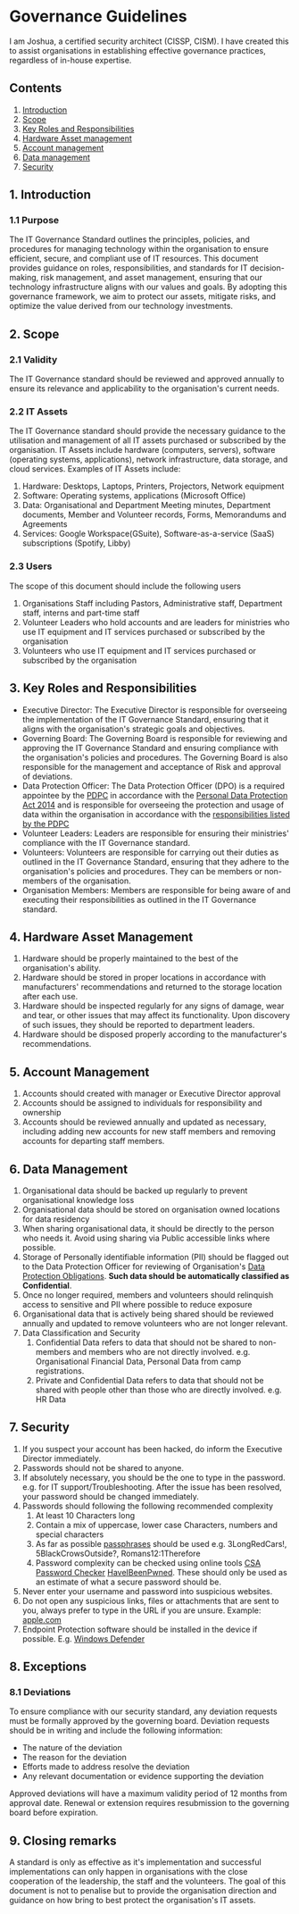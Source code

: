 # Governance Guidelines

I am Joshua, a certified security architect (CISSP, CISM). I have created this to assist organisations in establishing effective governance practices, regardless of in-house expertise.

## Contents

1. [Introduction](#1-introduction)
2. [Scope](#2-scope)
3. [Key Roles and Responsibilities](#3-key-roles-and-responsibilities)
4. [Hardware Asset management](#4-hardware-asset-management)
5. [Account management](#5-account-management)
6. [Data management](#6-data-management)
7. [Security](#7-security)

## 1. Introduction

### 1.1 Purpose

The IT Governance Standard outlines the principles, policies, and procedures for managing technology within the organisation to ensure efficient, secure, and compliant use of IT resources. This document provides guidance on roles, responsibilities, and standards for IT decision-making, risk management, and asset management, ensuring that our technology infrastructure aligns with our values and goals. By adopting this governance framework, we aim to protect our assets, mitigate risks, and optimize the value derived from our technology investments.

## 2. Scope

### 2.1 Validity

The IT Governance standard should be reviewed and approved annually to ensure its relevance and applicability to the organisation's current needs. 

### 2.2 IT Assets

The IT Governance standard should provide the necessary guidance to the utilisation and management of all IT assets purchased or subscribed by the organisation. IT Assets include hardware (computers, servers), software (operating systems, applications), network infrastructure, data storage, and cloud services. Examples of IT Assets include:

1. Hardware: Desktops, Laptops, Printers, Projectors, Network equipment
2. Software: Operating systems, applications (Microsoft Office)
3. Data: Organisational and Department Meeting minutes, Department documents, Member and Volunteer records, Forms, Memorandums and Agreements
4. Services: Google Workspace(GSuite), Software-as-a-service (SaaS) subscriptions (Spotify, Libby)

### 2.3 Users

The scope of this document should include the following users

1. Organisations Staff including Pastors, Administrative staff, Department staff, interns and part-time staff
2. Volunteer Leaders who hold accounts and are leaders for ministries who use IT equipment and IT services purchased or subscribed by the organisation
3. Volunteers who use IT equipment and IT services purchased or subscribed by the organisation

## 3. Key Roles and Responsibilities

- Executive Director: The Executive Director is responsible for overseeing the implementation of the IT Governance Standard, ensuring that it aligns with the organisation's strategic goals and objectives. 
- Governing Board: The Governing Board is responsible for reviewing and approving the IT Governance Standard and ensuring compliance with the organisation's policies and procedures. The Governing Board is also responsible for the management and acceptance of Risk and approval of deviations.
- Data Protection Officer: The Data Protection Officer (DPO) is a required appointee by the [PDPC](https://www.pdpc.gov.sg/) in accordance with the [Personal Data Protection Act 2014](https://sso.agc.gov.sg/Act/PDPA2012?ProvIds=P13-#pr11-) and is responsible for overseeing the protection and usage of data within the organisation in accordance with the [responsibilities listed by the PDPC](https://www.pdpc.gov.sg/overview-of-pdpa/data-protection/business-owner/data-protection-officers)
- Volunteer Leaders: Leaders are responsible for ensuring their ministries' compliance with the IT Governance standard.
- Volunteers: Volunteers are responsible for carrying out their duties as outlined in the IT Governance Standard, ensuring that they adhere to the organisation's policies and procedures. They can be members or non-members of the organisation.
- Organisation Members: Members are responsible for being aware of and executing their responsibilities as outlined in the IT Governance standard.

## 4. Hardware Asset Management

1. Hardware should be properly maintained to the best of the organisation's ability.
2. Hardware should be stored in proper locations in accordance with manufacturers' recommendations and returned to the storage location after each use.
3. Hardware should be inspected regularly for any signs of damage, wear and tear, or other issues that may affect its functionality. Upon discovery of such issues, they should be reported to department leaders.
4. Hardware should be disposed properly according to the manufacturer's recommendations.

## 5. Account Management

1. Accounts should created with manager or Executive Director approval
2. Accounts should be assigned to individuals for responsibility and ownership
3. Accounts should be reviewed annually and updated as necessary, including adding new accounts for new staff members and removing accounts for departing staff members.

## 6. Data Management

1. Organisational data should be backed up regularly to prevent organisational knowledge loss
2. Organisational data should be stored on organisation owned locations for data residency
3. When sharing organisational data, it should be directly to the person who needs it. Avoid using sharing via Public accessible links where possible.
4. Storage of Personally identifiable information (PII) should be flagged out to the Data Protection Officer for reviewing of Organisation's [Data Protection Obligations](https://www.pdpc.gov.sg/overview-of-pdpa/the-legislation/personal-data-protection-act/data-protection-obligations). **Such data should be automatically classified as Confidential**.
5. Once no longer required, members and volunteers should relinquish access to sensitive and PII where possible to reduce exposure
6. Organisational data that is actively being shared should be reviewed annually and updated to remove volunteers who are not longer relevant.
7. Data Classification and Security
    1. Confidential Data refers to data that should not be shared to non-members and members who are not directly involved. e.g. Organisational Financial Data, Personal Data from camp registrations.
    2. Private and Confidential Data refers to data that should not be shared with people other than those who are directly involved. e.g. HR Data

## 7. Security

1. If you suspect your account has been hacked, do inform the Executive Director immediately.
2. Passwords should not be shared to anyone. 
3. If absolutely necessary, you should be the one to type in the password. e.g. for IT support/Troubleshooting. After the issue has been resolved, your password should be changed immediately.
4. Passwords should following the following recommended complexity
    1. At least 10 Characters long
    2. Contain a mix of uppercase, lower case Characters, numbers and special characters
    3. As far as possible [passphrases](https://en.wikipedia.org/wiki/Passphrase) should be used e.g. 3LongRedCars!, 5BlackCrowsOutside?, Romans12:1Therefore
    4. Password complexity can be checked using online tools [CSA Password Checker](https://ihp.csa.gov.sg/password-checker) [HaveIBeenPwned](https://haveibeenpwned.com/Passwords). These should only be used as an estimate of what a secure password should be.
5. Never enter your username and password into suspicious websites.
6. Do not open any suspicious links, files or attachments that are sent to you, always prefer to type in the URL if you are unsure.  Example: [apple.com](https://www.xn--80ak6aa92e.com/)
7. Endpoint Protection software should be installed in the device if possible. E.g. [Windows Defender](https://www.microsoft.com/en-sg/windows/comprehensive-security)

## 8. Exceptions

### 8.1 Deviations

To ensure compliance with our security standard, any deviation requests must be formally approved by the governing board. Deviation requests should be in writing and include the following information:
- The nature of the deviation
- The reason for the deviation
- Efforts made to address resolve the deviation
- Any relevant documentation or evidence supporting the deviation

Approved deviations will have a maximum validity period of 12 months from approval date. Renewal or extension requires resubmission to the governing board before expiration.

## 9. Closing remarks

A standard is only as effective as it's implementation and successful implementations can only happen in organisations with the close cooperation of the leadership, the staff and the volunteers. The goal of this document is not to penalise but to provide the organisation direction and guidance on how bring to best protect the organisation's IT assets.